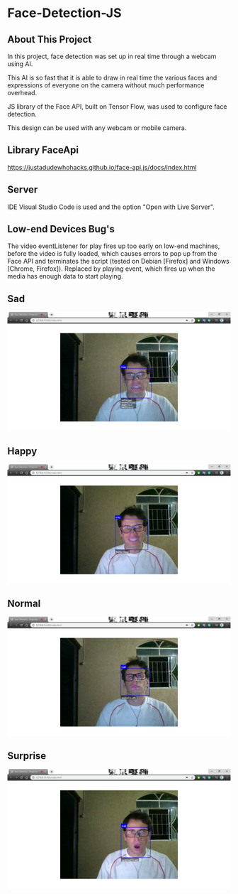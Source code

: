 # Face-Detection-JS


## About This Project
In this project, face detection was set up in real time through a webcam using AI.

This AI is so fast that it is able to draw in real time the various faces and expressions of everyone on the camera without much performance overhead.

JS library of the Face API, built on Tensor Flow, was used to configure face detection.

This design can be used with any webcam or mobile camera.

## Library FaceApi
https://justadudewhohacks.github.io/face-api.js/docs/index.html

## Server
IDE Visual Studio Code is used and the option "Open with Live Server".

## Low-end Devices Bug's
The video eventListener for play fires up too early on low-end machines, before the video is fully loaded, which causes errors to pop up from the Face API and terminates the script (tested on Debian [Firefox] and Windows [Chrome, Firefox]). Replaced by playing event, which fires up when the media has enough data to start playing.

## Sad
![Sad](src/images/Bravo.png)

## Happy
![Happy](src/images/Feliz.png)

## Normal
![Normal](src/images/Normal.png)

## Surprise
![Surprise](src/images/Supreso.png)
